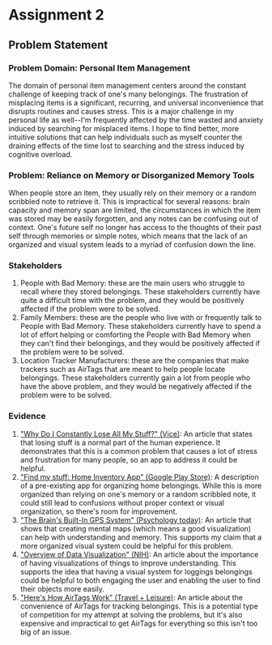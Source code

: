# Assignment 2

## Problem Statement 

### Problem Domain: Personal Item Management

The domain of personal item management centers around the constant challenge of keeping track of one's many belongings. The frustration of misplacing items is a significant, recurring, and universal inconvenience that disrupts routines and causes stress. This is a major challenge in my personal life as well--I'm frequently affected by the time wasted and anxiety induced by searching for misplaced items. I hope to find better, more intuitive solutions that can help individuals such as myself counter the draining effects of the time lost to searching and the stress induced by cognitive overload.

### Problem: Reliance on Memory or Disorganized Memory Tools

When people store an item, they usually rely on their memory or a random scribbled note to retrieve it. This is impractical for several reasons: brain capacity and memory span are limited, the circumstances in which the item was stored may be easily forgotten, and any notes can be confusing out of context. One's future self no longer has access to the thoughts of their past self through memories or simple notes, which means that the lack of an organized and visual system leads to a myriad of confusion down the line. 

### Stakeholders

1. People with Bad Memory: these are the main users who struggle to recall where they stored belongings. These stakeholders currently have quite a difficult time with the problem, and they would be positively affected if the problem were to be solved.
2. Family Members: these are the people who live with or frequently talk to People with Bad Memory. These stakeholders currently have to spend a lot of effort helping or comforting the People with Bad Memory when they can't find their belongings, and they would be positively affected if the problem were to be solved.
3. Location Tracker Manufacturers: these are the companies that make trackers such as AirTags that are meant to help people locate belongings. These stakeholders currently gain a lot from people who have the above problem, and they would be negatively affected if the problem were to be solved. 
   
### Evidence

1. ["Why Do I Constantly Lose All My Stuff?" (Vice)](https://www.vice.com/en/article/why-do-i-constantly-lose-all-my-stuff/): An article that states that losing stuff is a normal part of the human experience. It demonstrates that this is a common problem that causes a lot of stress and frustration for many people, so an app to address it could be helpful.
2. ["Find my stuff: Home Inventory App" (Google Play Store)](https://play.google.com/store/apps/details?id=com.miquelcms.homeorganizer&hl=en_US&pli=1): A description of a pre-existing app for organizing home belongings. While this is more organized than relying on one's memory or a random scribbled note, it could still lead to confusions without proper context or visual organization, so there's room for improvement. 
3. ["The Brain's Built-In GPS System" (Psychology today)](https://www.psychologytoday.com/us/blog/best-practices-in-health/202506/the-brains-built-in-gps-system#:~:text=The%20hippocampus%20creates%20mental%20maps,cues%20to%20form%20spatial%20maps.): An article that shows that creating mental maps (which means a good visualization) can help with understanding and memory. This supports my claim that a more organized visual system could be helpful for this problem.
4. ["Overview of Data Visualization" (NIH)](https://pmc.ncbi.nlm.nih.gov/articles/PMC7303292/): An article about the importance of having visualizations of things to improve understanding. This supports the idea that having a visual system for loggings belongings could be helpful to both engaging the user and enabling the user to find their objects more easily. 
5. ["Here's How AirTags Work" (Travel + Leisure)](https://www.travelandleisure.com/how-do-airtags-work-7377946): An article about the convenience of AirTags for tracking belongings. This is a potential type of competition for my attempt at solving the problems, but it's also expensive and impractical to get AirTags for everything so this isn't too big of an issue.